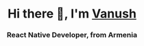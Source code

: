 

<h1 align="center">Hi there 👋, I'm <a href="https://t.me/Vanush90" target="_blank">Vanush</a> 
<!-- <img src="https://github.com/blackcater/blackcater/raw/main/images/Hi.gif" height="32"/></h1> -->
<h3 align="center">React Native Developer, from Armenia 
 </h3>

<!--
**Vanush27/Vanush27** is a ✨ _special_ ✨ repository because its `README.md` (this file) appears on your GitHub profile.

Here are some ideas to get you started:

- 🔭 I’m currently working on ...
- 🌱 I’m currently learning ...
- 👯 I’m looking to collaborate on ...
- 🤔 I’m looking for help with ...
- 💬 Ask me about ...
- 📫 How to reach me: ...
- 😄 Pronouns: ...
- ⚡ Fun fact: ...
-->
